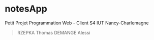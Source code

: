 # notesApp

Petit Projet Programmation Web - Client S4 IUT Nancy-Charlemagne 

>RZEPKA Thomas DEMANGE Alessi
>
